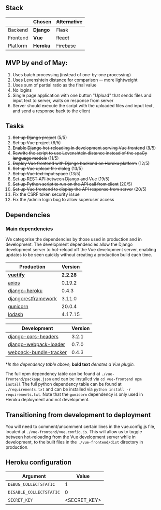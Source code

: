 ## Stack

|          | Chosen     | ~~Alternative~~ |
| -------- | ---------- | --------------- |
| Backend  | **Django** | ~~Flask~~       |
| Frontend | **Vue**    | ~~React~~       |
| Platform | **Heroku** | ~~Firebase~~    |

## MVP by end of May:

1. Uses batch processing (instead of one-by-one processing)
2. Uses Levenshtein distance for comparison -- more lightweight
3. Uses sum of partial ratio as the final value
4. No logins
5. Single page application with one button "Upload" that sends files and input text to server, waits on response from server
6. Server should execute the script with the uploaded files and input text, and send a response back to the client

## Tasks

1. ~~Set up Django project~~ (5/5)
2. ~~Set up Vue project~~ (6/5)
3. ~~Enable Django hot-reloading in development serving Vue frontend~~ (8/5)
4. ~~Rewrite the script to use Levenshtein distance instead of the spaCy language models~~ (11/5)
5. ~~Deploy Vue frontend with Django backend on Heroku platform~~ (12/5)
6. ~~Set up Vue upload file dialog~~ (13/5)
7. ~~Set up Vue text input space~~ (13/5)
8. ~~Set up REST API between Django and Vue~~ (19/5)
9. ~~Set up Python script to run on the API call from client~~ (20/5)
10. ~~Set up Vue frontend to display the API response from server~~ (20/5)
11. Fix the CSRF token security issue
12. Fix the /admin login bug to allow superuser access

## Dependencies

### Main dependencies

We categorise the dependencies by those used in production and in development. The development dependencies allow the Django development server to hot-reload off the Vue development server, enabling updates to be seen quickly without creating a production build each time.

| Production                                                                    | Version    |
| ----------------------------------------------------------------------------- | ---------- |
| [**vuetify**](https://github.com/vuetifyjs/vuetify)                           | **2.2.28** |
| [axios](https://github.com/axios/axios)                                       | 0.19.2     |
| [django-heroku](https://www.npmjs.com/package/webpack-bundle-tracker/v/0.4.3) | 0.4.3      |
| [djangorestframework](https://github.com/axios/axios)                         | 3.11.0     |
| [gunicorn](https://github.com/benoitc/gunicorn)                               | 20.0.4     |
| [lodash](https://github.com/lodash/lodash)                                    | 4.17.15    |

| Development                                                                            | Version |
| -------------------------------------------------------------------------------------- | ------- |
| [django-cors-headers](https://github.com/adamchainz/django-cors-headers)               | 3.2.1   |
| [django-webpack-loader](https://github.com/axios/axios)                                | 0.7.0   |
| [webpack-bundle-tracker](https://www.npmjs.com/package/webpack-bundle-tracker/v/0.4.3) | 0.4.3   |

\*_In the dependency table above,_ **bold text** _denotes a Vue plugin._

The full npm dependency table can be found at `./vue-frontend/package.json` and can be installed via `cd vue-frontend npm install`
The full python dependency table can be found at `./requirements.txt` and can be installed via `python install -r requirements.txt`. Note that the `gunicorn` dependency is only used in Heroku deployment and not development.

## Transitioning from development to deployment

You will need to comment/uncomment certain lines in the vue.config.js file, located at `./vue-frontend/vue.config.js`. This will allow us to toggle between hot-reloading from the Vue development server while in development, to the built files in the `./vue-frontend/dist` directory in production.

## Heroku configuration

| Argument                | Value         |
| ----------------------- | ------------- |
| `DEBUG_COLLECTSTATIC`   | 1             |
| `DISABLE_COLLECTSTATIC` | 0             |
| `SECRET_KEY`            | \<SECRET_KEY> |

<!-- https://www.youtube.com/watch?v=dxgbgYtNzCw -->
